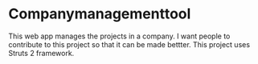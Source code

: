 # Companymanagementtool
This web app manages the projects in a company.
I want people to contribute to this project so that it can be made bettter.
This project uses Struts 2 framework.
